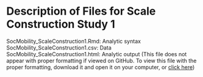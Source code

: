 # Description of Files for Scale Construction Study 1

SocMobility_ScaleConstruction1.Rmd: Analytic syntax
SocMobility_ScaleConstruction1.csv: Data
SocMobility_ScaleConstruction1.html: Analytic output (This file does not appear with proper formatting if viewed on GitHub. To view this file with the proper formatting, download it and open it on your computer, or [click here](http://htmlpreview.github.io/?https://github.com/abrowman/psm-jesp2017/blob/master/Scale%20Construction%20Study%201/SocMobility_ScaleConstruction1.html))